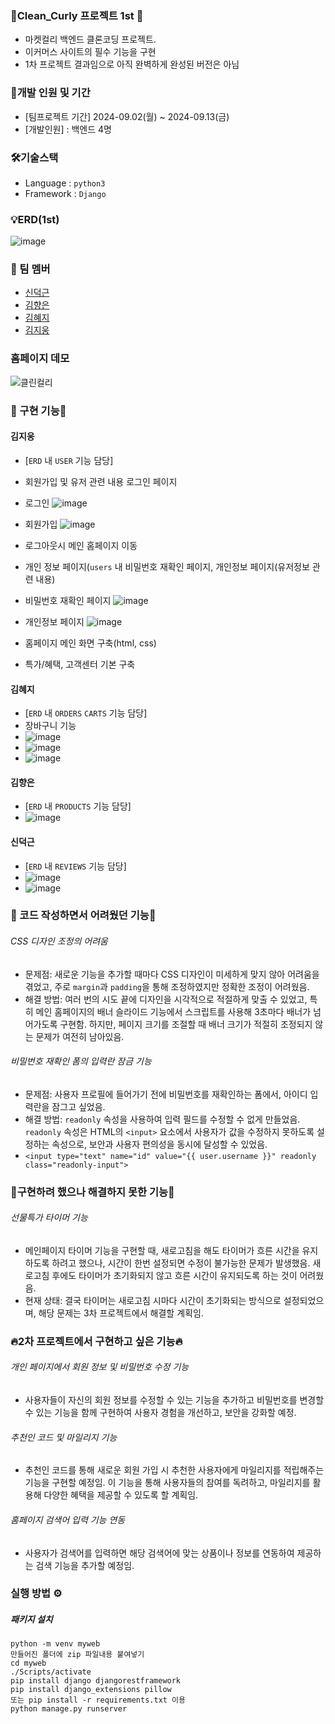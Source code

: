###  🚀Clean_Curly 프로젝트 1st 🚀
- 마켓컬리 백엔드 클론코딩 프로젝트.
- 이커머스 사이트의 필수 기능을 구현
- 1차 프로젝트 결과임으로 아직 완벽하게 완성된 버전은 아님


### 🚴개발 인원 및 기간
- [팀프로젝트 기간] 2024-09.02(월) ~ 2024-09.13(금)
- [개발인원] : 백엔드 4명

### 🛠️기술스택
- Language : `python3`
- Framework : `Django`

### 💡ERD(1st)
![image](https://github.com/user-attachments/assets/2bcc12f3-f569-4b35-812c-f2b53c66e4c5)


### 🤗 팀 멤버
- [신덕근](https://github.com/shindeokgeun)
- [김향은](https://github.com/myangeun)
- [김혜지](https://github.com/hjkim977)
- [김지웅](https://github.com/kgw08003)

### 홈페이지 데모
![클린컬리](https://github.com/user-attachments/assets/bd02c593-fa10-48bb-979d-a24f744183ea)


### 📃 구현 기능📃 

#### 김지웅
- [`ERD` 내 `USER` 기능 담당]
- 회원가입 및 유저 관련 내용 로그인 페이지
- 로그인
![image](https://github.com/user-attachments/assets/0e599038-ebb7-4f53-a9cf-77babee87063)
- 회원가입
![image](https://github.com/user-attachments/assets/5c82ea31-0d02-46f7-ac5b-cee173fb1056)

- 로그아웃시 메인 홈페이지 이동
- 개인 정보 페이지(`users` 내 비밀번호 재확인 페이지, 개인정보 페이지(유저정보 관련 내용)
  
- 비밀번호 재확인 페이지
![image](https://github.com/user-attachments/assets/f87e64ca-d6d7-4f37-a2b6-4a0e363e3de8)

- 개인정보 페이지
![image](https://github.com/user-attachments/assets/3216e47e-51e1-437a-9877-36062881d80e)

- 홈페이지 메인 화면 구축(html, css)
- 특가/혜택, 고객센터 기본 구축


#### 김혜지
- [`ERD` 내 `ORDERS` `CARTS` 기능 담당]
- 장바구니 기능
- ![image](https://github.com/user-attachments/assets/ed41cf67-889d-4b0b-b627-c8200ace2cbb)
- ![image](https://github.com/user-attachments/assets/195cc85e-a542-455c-b352-1e509268a252)
- ![image](https://github.com/user-attachments/assets/56935614-85f0-406c-926a-65464457e190)



#### 김향은
- [`ERD` 내 `PRODUCTS` 기능 담당]
- ![image](https://github.com/user-attachments/assets/118953dc-762e-4785-ad8e-a1030b02dd01)


#### 신덕근
- [`ERD` 내 `REVIEWS` 기능 담당]
- ![image](https://github.com/user-attachments/assets/90e46f61-5d60-4405-9fe5-f480564151e0)
- ![image](https://github.com/user-attachments/assets/f50d81d4-2887-4e5a-99f7-c34af2871507)




### 🔐 코드 작성하면서 어려웠던 기능🔐
###### CSS 디자인 조정의 어려움
- 문제점: 새로운 기능을 추가할 때마다 CSS 디자인이 미세하게 맞지 않아 어려움을 겪었고, 주로 `margin`과 `padding`을 통해 조정하였지만 정확한 조정이 어려웠음.
- 해결 방법: 여러 번의 시도 끝에 디자인을 시각적으로 적절하게 맞출 수 있었고, 특히 메인 홈페이지의 배너 슬라이드 기능에서 스크립트를 사용해 3초마다 배너가 넘어가도록 구현함. 하지만, 페이지 크기를 조절할 때 배너 크기가 적절히 조정되지 않는 문제가 여전히 남아있음.

###### 비밀번호 재확인 폼의 입력란 잠금 기능
- 문제점: 사용자 프로필에 들어가기 전에 비밀번호를 재확인하는 폼에서, 아이디 입력란을 잠그고 싶었음.
- 해결 방법: `readonly` 속성을 사용하여 입력 필드를 수정할 수 없게 만들었음. `readonly` 속성은 HTML의 `<input>` 요소에서 사용자가 값을 수정하지 못하도록 설정하는 속성으로, 보안과 사용자 편의성을 동시에 달성할 수 있었음.
- ```<input type="text" name="id" value="{{ user.username }}" readonly class="readonly-input">```


###  📝구현하려 했으나 해결하지 못한 기능📝
###### 선물특가 타이머 기능
- 메인페이지 타이머 기능을 구현할 때, 새로고침을 해도 타이머가 흐른 시간을 유지하도록 하려고 했으나, 시간이 한번 설정되면 수정이 불가능한 문제가 발생했음. 새로고침 후에도 타이머가 초기화되지 않고 흐른 시간이 유지되도록 하는 것이 어려웠음.
- 현재 상태: 결국 타이머는 새로고침 시마다 시간이 초기화되는 방식으로 설정되었으며, 해당 문제는 3차 프로젝트에서 해결할 계획임.

### 🔥2차 프로젝트에서 구현하고 싶은 기능🔥
###### 개인 페이지에서 회원 정보 및 비밀번호 수정 기능
- 사용자들이 자신의 회원 정보를 수정할 수 있는 기능을 추가하고 비밀번호를 변경할 수 있는 기능을 함께 구현하여 사용자 경험을 개선하고, 보안을 강화할 예정.

###### 추천인 코드 및 마일리지 기능
- 추천인 코드를 통해 새로운 회원 가입 시 추천한 사용자에게 마일리지를 적립해주는 기능을 구현할 예정임. 이 기능을 통해 사용자들의 참여를 독려하고, 마일리지를 활용해 다양한 혜택을 제공할 수 있도록 할 계획임.

###### 홈페이지 검색어 입력 기능 연동
- 사용자가 검색어를 입력하면 해당 검색어에 맞는 상품이나 정보를 연동하여 제공하는 검색 기능을 추가할 예정임.


### 실행 방법 ⚙️
##### 패키지 설치
```  images파일 추가
python -m venv myweb
만들어진 폴더에 zip 파일내용 붙여넣기
cd myweb
./Scripts/activate
pip install django djangorestframework
pip install django_extensions pillow
또는 pip install -r requirements.txt 이용
python manage.py runserver
```
